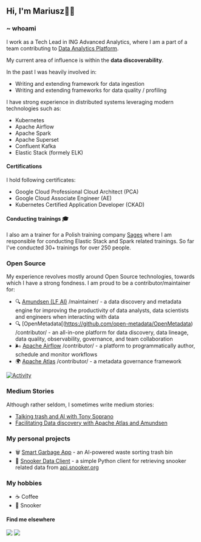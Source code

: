 ## Hi, I'm Mariusz✌🏻

### ~ whoami

I work as a Tech Lead in ING Advanced Analytics, where I am a part of a team contributing to [Data Analytics Platform](https://medium.com/wbaa/the-data-analytics-platform-91c6295c4e2). 

My current area of influence is within the **data discoverability**. 

In the past I was heavily involved in:

- Writing and extending framework for data ingestion
- Writing and extending frameworks for data quality / profiling

I have strong experience in distributed systems leveraging modern technologies such as:
- Kubernetes
- Apache Airflow
- Apache Spark
- Apache Superset
- Confluent Kafka
- Elastic Stack (formely ELK)
 
#### Certifications

I hold following certificates:
- Google Cloud Professional Cloud Architect (PCA)
- Google Cloud Associate Engineer (AE)
- Kubernetes Certified Application Developer (CKAD)

#### Conducting trainings 🎓

I also am a trainer for a Polish training company [Sages](https://www.sages.pl/) where I am responsible for conducting Elastic Stack and Spark related trainings. So far I've conducted 30+ trainings for over 250 people.

### Open Source

My experience revolves mostly around Open Source technologies, towards which I have a strong fondness. I am proud to be a contributor/maintainer for:

- 🔍 [Amundsen (LF AI)](https://github.com/amundsen-io/amundsen) /maintainer/ - a data discovery and metadata engine for improving the productivity of data analysts, data scientists and engineers when interacting with data
- 🔍 [OpenMetadata[(https://github.com/open-metadata/OpenMetadata) /contributor/ - an all-in-one platform for data discovery, data lineage, data quality, observability, governance, and team collaboration
- 🌬️ [Apache Airflow](https://github.com/apache/airflow) /contributor/ - a platform to programmatically author, schedule and monitor workflows
- 🌍 [Apache Atlas](https://github.com/apache/atlas) /contributor/ - a metadata governance framework

[![Activity](https://github-readme-stats.vercel.app/api?username=mgorsk1&show_icons=true&hide_title=true&hide_border=true)](https://github.com/mgorsk1)

### Medium Stories

Although rather seldom, I sometimes write medium stories:

- [Talking trash and AI with Tony Soprano](https://mariuszgorski.medium.com/talking-trash-and-ai-with-tony-soprano-15b88c7c930c)
- [Facilitating Data discovery with Apache Atlas and Amundsen](https://medium.com/wbaa/facilitating-data-discovery-with-apache-atlas-and-amundsen-631baa287c8b)

### My personal projects

- 🗑️ [Smart Garbage App](https://github.com/mgorsk1/garbage-detector-app) - an AI-powered waste sorting trash bin
- 🔴 [Snooker Data Client](https://github.com/mgorsk1/snooker) - a simple Python client for retrieving snooker related data from [api.snooker.org](http://api.snooker.org)

### My hobbies

- ☕ Coffee
- 🔴 Snooker

#### Find me elsewhere

[<img src="https://img.shields.io/badge/LinkedIn-0077B5?style=for-the-badge&logo=linkedin&logoColor=white" />](https://www.linkedin.com/in/gorskimariusz/) [<img src="https://img.shields.io/badge/Medium-12100E?style=for-the-badge&logo=medium&logoColor=white" />](https://mariuszgorski.medium.com/)

